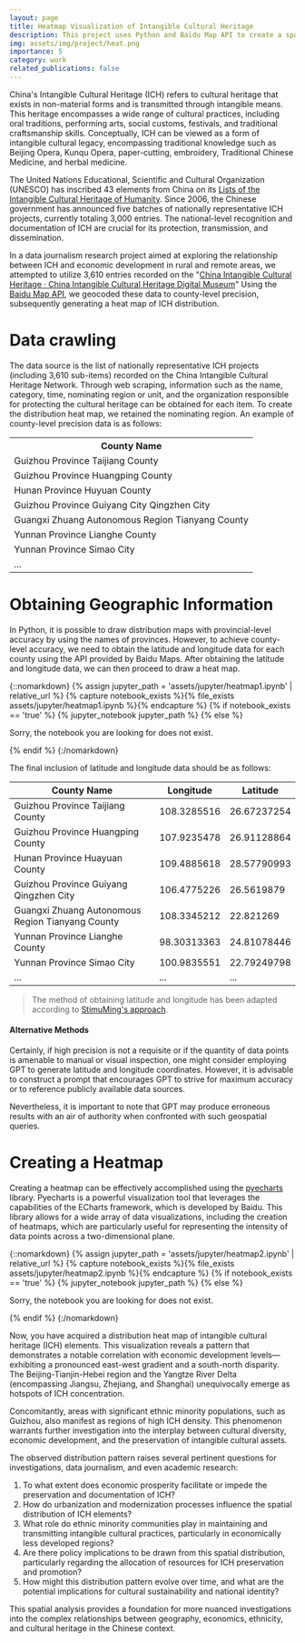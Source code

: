 ```yaml
---
layout: page
title: Heatmap Visualization of Intangible Cultural Heritage 
description: This project uses Python and Baidu Map API to create a spatial heatmap visualization of China's Intangible Cultural Heritage (ICH), revealing its distribution across the country at the county level.
img: assets/img/project/heat.png
importance: 5
category: work
related_publications: false
---
```

China's Intangible Cultural Heritage (ICH) refers to cultural heritage that exists in non-material forms and is transmitted through intangible means. This heritage encompasses a wide range of cultural practices, including oral traditions, performing arts, social customs, festivals, and traditional craftsmanship skills. Conceptually, ICH can be viewed as a form of intangible cultural legacy, encompassing traditional knowledge such as Beijing Opera, Kunqu Opera, paper-cutting, embroidery, Traditional Chinese Medicine, and herbal medicine.

The United Nations Educational, Scientific and Cultural Organization (UNESCO) has inscribed 43 elements from China on its [Lists of the Intangible Cultural Heritage of Humanity](https://ich.unesco.org/en/lists). Since 2006, the Chinese government has announced five batches of nationally representative ICH projects, currently totaling 3,000 entries. The national-level recognition and documentation of ICH are crucial for its protection, transmission, and dissemination.

In a data journalism research project aimed at exploring the relationship between ICH and economic development in rural and remote areas, we attempted to utilize 3,610 entries recorded on the "[China Intangible Cultural Heritage · China Intangible Cultural Heritage Digital Museum](https://www.ihchina.cn/project#target1)" Using the [Baidu Map API](https://lbsyun.baidu.com/), we geocoded these data to county-level precision, subsequently generating a heat map of ICH distribution.

<!--
中国的非物质文化遗产（Intangible Cultural Heritage, ICH）是指那些不以物质形态存在，而是以非物质形态传承的文化遗产。这些遗产涵盖了广泛的文化实践，包括口头传统、表演艺术、社会风俗、节日庆典以及传统手工艺技能等。从概念上讲，非物质文化遗产可以被视为一种无形的文化遗产，它包含了诸如京剧、昆曲、剪纸、刺绣、中医以及中草药等传统知识。

联合国教科文组织（United Nations Educational, Scientific and Cultural Organization, UNESCO）的非物质文化遗产名录收录了来自中国的43个项目。自2006年起，中国政府已经公布了五批国家级非物质文化遗产代表性项目，目前总计有3000个条目。国家层面对非物质文化遗产的认定和记录，对于其保护、传承和传播具有重要意义。

在一项旨在探索非物质文化遗产与农村及偏远地区经济发展关系的数据新闻研究中，研究者们尝试利用“中国非物质文化遗产网·中国非物质文化遗产数字博物馆”上记录的3610条目，并通过百度API将这些数据定位到县级精度，进而绘制出非物质文化遗产的分布热力图。

这种可视化方法能够直观地展示非物质文化遗产的地理分布情况，并且可以与中国的少数民族分布以及经济发展的区域性差异进行比较分析。通过这种比较，可以更深入地理解非物质文化遗产在促进地方经济发展和文化多样性保护方面的潜在价值。
-->

# Data crawling
The data source is the list of nationally representative ICH projects (including 3,610 sub-items) recorded on the China Intangible Cultural Heritage Network. Through web scraping, information such as the name, category, time, nominating region or unit, and the organization responsible for protecting the cultural heritage can be obtained for each item. To create the distribution heat map, we retained the nominating region. An example of county-level precision data is as follows:

<!--
# 数据获取与清洗
数据来源于中国非物质文化遗产网收录的国家级非物质文化遗产代表性项目名录（包括3610个子项）。通过爬虫可以获得每一项的名称、类别、时间、申报地区或单位和保护文化遗产的组织。为了绘制分布热力图，我们保留申报地区。县级精度数据示例如下
-->
<table align="center"> 
<tr><th>County Name</th></tr> 
<tr><td>Guizhou Province Taijiang County</td></tr> 
<tr><td>Guizhou Province Huangping County</td></tr> 
<tr><td>Hunan Province Huyuan County</td></tr> 
<tr><td>Guizhou Province Guiyang City Qingzhen City</td></tr> 
<tr><td>Guangxi Zhuang Autonomous Region Tianyang County</td></tr> 
<tr><td>Yunnan Province Lianghe County</td></tr> 
<tr><td>Yunnan Province Simao City</td></tr> 
<tr><td>...</td></tr> </table>


# Obtaining Geographic Information
In Python, it is possible to draw distribution maps with provincial-level accuracy by using the names of provinces. However, to achieve county-level accuracy, we need to obtain the latitude and longitude data for each county using the API provided by Baidu Maps. After obtaining the latitude and longitude data, we can then proceed to draw a heat map.
<!--# 获取地理信息
省级精度的数据可以在python中通过省份名称直接绘制分布图。但我们需要县级精度数据，这就需要使用百度地图的API来获取每一个县的经纬度数据，再通过经纬度数据绘制热力图。-->

{::nomarkdown}
{% assign jupyter_path = 'assets/jupyter/heatmap1.ipynb' | relative_url %}
{% capture notebook_exists %}{% file_exists assets/jupyter/heatmap1.ipynb %}{% endcapture %}
{% if notebook_exists == 'true' %}
  {% jupyter_notebook jupyter_path %}
{% else %}
  <p>Sorry, the notebook you are looking for does not exist.</p>
{% endif %}
{:/nomarkdown}

The final inclusion of latitude and longitude data should be as follows:

| County Name                 | Longitude       | Latitude       |
|---------------------------|-----------------|----------------|
| Guizhou Province Taijiang County   | 108.3285516    | 26.67237254   |
| Guizhou Province Huangping County  | 107.9235478    | 26.91128864   |
| Hunan Province Huayuan County     | 109.4885618    | 28.57790993   |
| Guizhou Province Guiyang Qingzhen City | 106.4775226   | 26.5619879    |
| Guangxi Zhuang Autonomous Region Tianyang County | 108.3345212  | 22.821269    |
| Yunnan Province Lianghe County     | 98.30313363    | 24.81078446   |
| Yunnan Province Simao City         | 100.9835551    | 22.79249798   |
| ...                           | ...             | ...            |


>The method of obtaining latitude and longitude has been adapted according to [StimuMing's approach](https://www.cnblogs.com/fole-del/p/14810401.html).

#### Alternative Methods
Certainly, if high precision is not a requisite or if the quantity of data points is amenable to manual or visual inspection, one might consider employing GPT to generate latitude and longitude coordinates. However, it is advisable to construct a prompt that encourages GPT to strive for maximum accuracy or to reference publicly available data sources. 

Nevertheless, it is important to note that GPT may produce erroneous results with an air of authority when confronted with such geospatial queries.



<!--
#### 替代性方法
当然，如果你需要的精度不高，或者数据数量是肉眼或手动可以检视的，你也可以尝试使用GPT来返回经纬度数据。不过prompt中可能需要GPT尽可能精确或参照网上公开数据。但是，GPT对于这种问题可能会一本正经地犯错。
获取经纬度的方式根据StimuMing的方法改编。
-->


# Creating a Heatmap
Creating a heatmap can be effectively accomplished using the [pyecharts](https://github.com/pyecharts/pyecharts) library. Pyecharts is a powerful visualization tool that leverages the capabilities of the ECharts framework, which is developed by Baidu. This library allows for a wide array of data visualizations, including the creation of heatmaps, which are particularly useful for representing the intensity of data points across a two-dimensional plane.



{::nomarkdown}
{% assign jupyter_path = 'assets/jupyter/heatmap2.ipynb' | relative_url %}
{% capture notebook_exists %}{% file_exists assets/jupyter/heatmap2.ipynb %}{% endcapture %}
{% if notebook_exists == 'true' %}
  {% jupyter_notebook jupyter_path %}
{% else %}
  <p>Sorry, the notebook you are looking for does not exist.</p>
{% endif %}
{:/nomarkdown}

Now, you have acquired a distribution heat map of intangible cultural heritage (ICH) elements. This visualization reveals a pattern that demonstrates a notable correlation with economic development levels—exhibiting a pronounced east-west gradient and a south-north disparity. The Beijing-Tianjin-Hebei region and the Yangtze River Delta (encompassing Jiangsu, Zhejiang, and Shanghai) unequivocally emerge as hotspots of ICH concentration.

Concomitantly, areas with significant ethnic minority populations, such as Guizhou, also manifest as regions of high ICH density. This phenomenon warrants further investigation into the interplay between cultural diversity, economic development, and the preservation of intangible cultural assets.

The observed distribution pattern raises several pertinent questions for investigations, data journalism, and even academic research:

1. To what extent does economic prosperity facilitate or impede the preservation and documentation of ICH?
2. How do urbanization and modernization processes influence the spatial distribution of ICH elements?
3. What role do ethnic minority communities play in maintaining and transmitting intangible cultural practices, particularly in economically less developed regions?
4. Are there policy implications to be drawn from this spatial distribution, particularly regarding the allocation of resources for ICH preservation and promotion?
5. How might this distribution pattern evolve over time, and what are the potential implications for cultural sustainability and national identity?

This spatial analysis provides a foundation for more nuanced investigations into the complex relationships between geography, economics, ethnicity, and cultural heritage in the Chinese context.

